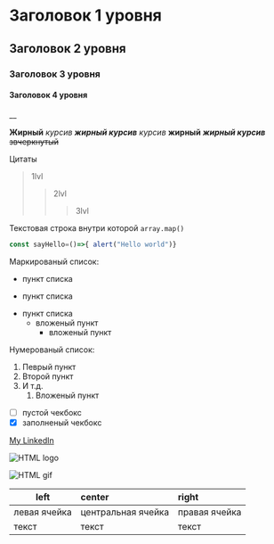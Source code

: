 # Заголовок 1 уровня
## Заголовок 2 уровня
### Заголовок 3 уровня
#### Заголовок 4 уровня

__

**Жирный**
*курсив*
***жирный курсив***
_курсив_
__жирный__
___жирный курсив___
~~звчеркнутый~~

Цитаты
>1lvl
>>2lvl
>>>3lvl

Текстовая строка внутри которой `array.map()` 

```js
const sayHello=()=>{ alert("Hello world")}
```

Маркированый список:
* пункт списка
- пункт списка
+ пункт списка
  + вложеный пункт
    + вложеный пункт


Нумерованый список:
1. Певрый пункт
2. Второй пункт
3. И т.д.
    1. Вложеный пункт

- [ ] пустой чекбокс
- [X] заполненый чекбокс

[My LinkedIn](https://www.linkedin.com/in/dmytro-bryhadyr/)


![HTML logo](https://upload.wikimedia.org/wikipedia/commons/0/00/HTML5_logo_black.svg)

![HTML gif](https://cdn.dribbble.com/users/783/screenshots/104300/media/ab2789e9c16575237650681bbd6aa17e.gif)

| left         | center             | right         |
| ------------ | :----------------- | :------------ |
| левая ячейка | центральная ячейка | правая ячейка |
| текст        | текст              | текст         |